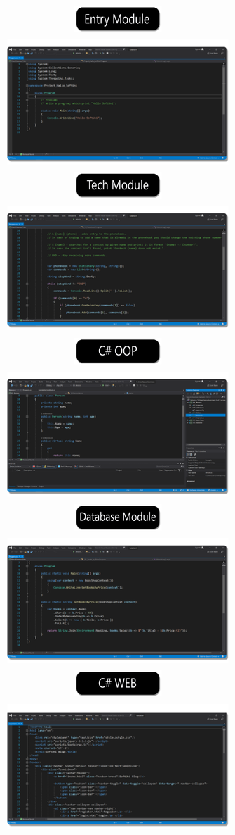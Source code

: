 

<p align= "center" >
  <a href="https://github.com/YaniLozanov/Software-University/tree/master/C%23/01.%20Entry%20Module/01.Programming%20Basics">
    <img src ="https://github.com/YaniLozanov/Software-University/blob/master/Images/Images/Entry-Module-Button.png" height="60" width="200">
  </a>
</p>


<p align= "center" >
  <a href="https://github.com/YaniLozanov/Software-University/tree/master/C%23/01.%20Entry%20Module/01.Programming%20Basics">
    <img src ="https://github.com/YaniLozanov/Software-University/blob/master/Images/Images/Programming-Basics-Image.png">
  </a>
</p>

<p align= "center" >
  <a href="https://github.com/YaniLozanov/Software-University/tree/master/C%23/02.%20Tech%20Module">
    <img src ="https://github.com/YaniLozanov/Software-University/blob/master/Images/Images/Tech-Module-Button.png" height="60" width="200">
  </a>
</p>



<p align= "center" >
  <a href="https://github.com/YaniLozanov/Software-University/tree/master/C%23/02.%20Tech%20Module">
    <img src ="https://github.com/YaniLozanov/Software-University/blob/master/Images/Images/Fundamentals-Code-Image.png">
  </a>
</p>


<p align= "center" >
  <a href="https://github.com/YaniLozanov/Software-University/tree/master/C%23/03.%20C%23%20OOP">
    <img src ="https://github.com/YaniLozanov/Software-University/blob/master/Images/Images/C%23-OOP-Button.png" height="60" width="200">
  </a>
</p>


<p align= "center" >
  <a href="https://github.com/YaniLozanov/Software-University/tree/master/C%23/03.%20C%23%20OOP">
    <img src ="https://github.com/YaniLozanov/Software-University/blob/master/Images/Images/C%23-OOP-Image.png">
  </a>
</p>



<p align= "center" >
  <a href="https://github.com/YaniLozanov/Software-University/tree/master/C%23/04.%20Database%20Module">
    <img src ="https://github.com/YaniLozanov/Software-University/blob/master/Images/Images/Database-Button.png" height="60" width="200">
  </a>
</p>


<p align= "center" >
  <a href="https://github.com/YaniLozanov/Software-University/tree/master/C%23/04.%20Database%20Module">
    <img src ="https://github.com/YaniLozanov/Software-University/blob/master/Images/Images/Database-Image.png">
  </a>
</p>


<p align= "center" >
  <a href="https://github.com/YaniLozanov/Software-University/tree/master/C%23/05.%20C%23%20Web%20Development%20Basics">
    <img src ="https://github.com/YaniLozanov/Software-University/blob/master/Images/Images/C%23-Web-Button.png" height="60" width="200">
  </a>
</p>


<p align= "center" >
  <a href="https://github.com/YaniLozanov/Software-University/tree/master/C%23/05.%20C%23%20Web%20Development%20Basics">
    <img src ="https://github.com/YaniLozanov/Software-University/blob/master/Images/Images/Software-Tehnologies-Image.png">
  </a>
</p>


